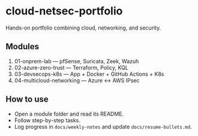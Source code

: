 # cloud-netsec-portfolio

Hands-on portfolio combining cloud, networking, and security.

## Modules
1. 01-onprem-lab — pfSense, Suricata, Zeek, Wazuh
2. 02-azure-zero-trust — Terraform, Policy, KQL
3. 03-devsecops-k8s — App + Docker + GitHub Actions + K8s
4. 04-multicloud-networking — Azure ↔ AWS IPsec

## How to use
- Open a module folder and read its README.
- Follow step-by-step tasks.
- Log progress in `docs/weekly-notes` and update `docs/resume-bullets.md`.
